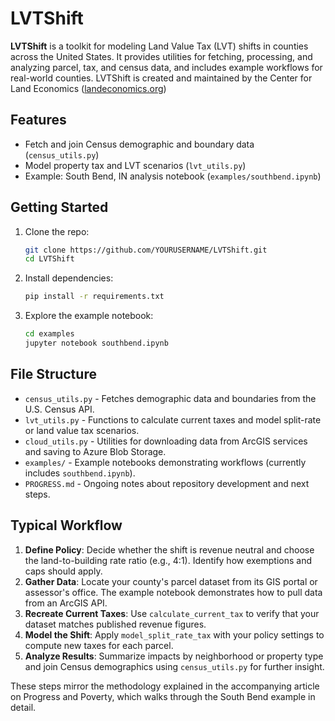 # LVTShift

**LVTShift** is a toolkit for modeling Land Value Tax (LVT) shifts in counties across the United States. It provides utilities for fetching, processing, and analyzing parcel, tax, and census data, and includes example workflows for real-world counties. LVTShift is created and maintained by the Center for Land Economics ([landeconomics.org](url))

## Features

- Fetch and join Census demographic and boundary data (`census_utils.py`)
- Model property tax and LVT scenarios (`lvt_utils.py`)
- Example: South Bend, IN analysis notebook (`examples/southbend.ipynb`)

## Getting Started

1. Clone the repo:
   ```sh
   git clone https://github.com/YOURUSERNAME/LVTShift.git
   cd LVTShift
   ```

2. Install dependencies:
   ```sh
   pip install -r requirements.txt
   ```

3. Explore the example notebook:
   ```sh
   cd examples
   jupyter notebook southbend.ipynb
   ```

## File Structure
- `census_utils.py` - Fetches demographic data and boundaries from the U.S. Census API.
- `lvt_utils.py` - Functions to calculate current taxes and model split-rate or land value tax scenarios.
- `cloud_utils.py` - Utilities for downloading data from ArcGIS services and saving to Azure Blob Storage.
- `examples/` - Example notebooks demonstrating workflows (currently includes `southbend.ipynb`).
- `PROGRESS.md` - Ongoing notes about repository development and next steps.

## Typical Workflow
1. **Define Policy**: Decide whether the shift is revenue neutral and choose the
   land-to-building rate ratio (e.g., 4:1). Identify how exemptions and caps
   should apply.
2. **Gather Data**: Locate your county's parcel dataset from its GIS portal or
   assessor's office. The example notebook demonstrates how to pull data from an
   ArcGIS API.
3. **Recreate Current Taxes**: Use `calculate_current_tax` to verify that your
   dataset matches published revenue figures.
4. **Model the Shift**: Apply `model_split_rate_tax` with your policy settings
   to compute new taxes for each parcel.
5. **Analyze Results**: Summarize impacts by neighborhood or property type and
   join Census demographics using `census_utils.py` for further insight.

These steps mirror the methodology explained in the accompanying article on
Progress and Poverty, which walks through the South Bend example in detail.
